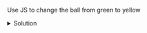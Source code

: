 Use JS to change the ball from green to yellow

<details>
<summary>Solution</summary>
<div> 

```js
document.getElementById("ball").style.backgroundColor = "yellow"
```
</div>
</details>

